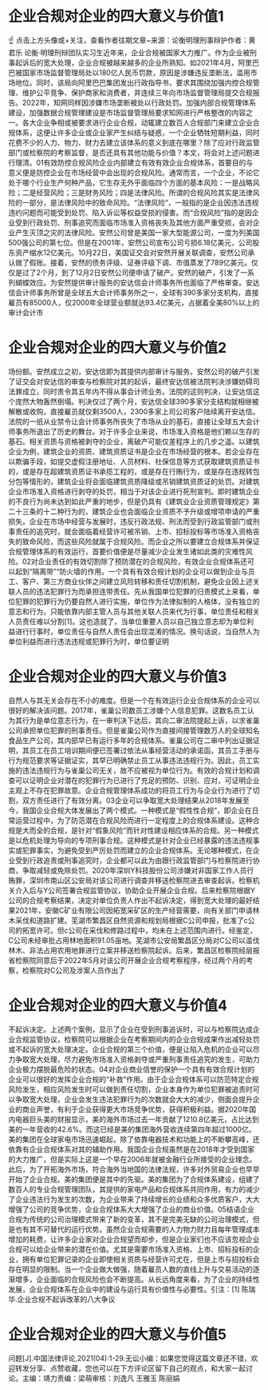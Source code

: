 # 企业合规对企业的四大意义与价值1

☝ 点击上方头像或+关注，查看作者往期文章~来源：论衡明理刑事辩护作者：黄君乐 论衡·明理刑辩团队实习生近年来，企业合规被国家大力推广。作为企业被刑事起诉后的宽大处理，企业合规被越来越多的企业所熟知。如2021年4月，阿里巴巴被国家市场监督管理局处以180亿人民币罚款，原因是涉嫌违反垄断法，滥用市场地位。同时，该局向阿里巴巴集团发出行政指导书，要求其围绕加强内控合规管理、维护公平竞争、保护商家和消费者，并连续三年向市场监督管理局提交合规报告。2022年，知网同样因涉嫌市场垄断被处以行政处罚。加强内部合规管理体系建设，加强数据合规管理建设是市场监督管理局要求知网进行严格整改的内容之一。各大企业争相或被要求进行企业合规，动辄建立数百人合规部门来建立企业合规体系，这便让许多企业或企业家产生纠结与疑惑，一个企业牺牲短期利益，同时花费不少的人力、物力、财力去建立该体系的意义到底在哪里？除了应对行政监管部门或检察院的考察监督，是否还具有其他功能与价值？本文，将会对上述问题进行理清。01有效防控合规风险企业内部建立有效有效企业合规体系，首要目的与意义便是防控企业在市场经营中会出现的合规风险。通常而言，一个企业，不论它处于哪个行业生产何种产品，它生存无外乎面临四个方面的基本风险：一是战略风险；二是经营风险；三是财务风险；四是法律风险。所谓的合规风险其实是法律风险的一部分，是法律风险中的致命风险。“法律风险”，一般指的是企业因违法违规违约问题而可能受到处罚、陷入诉讼等权益受损的侵害。而“合规风险”指的是因企业受到行政处罚、刑事追究而面临市场准入资格丧失及其他方面严重受损，会对企业产生灭顶之灾的法律风险。安然公司曾是美国一家大型能源公司，一度为列美国500强公司的第七位。但是在2001年，安然公司宣布公司亏损6.18亿美元，公司股东资产缩水12亿美元。10月22日，美国证交会对安然开展关联调查，安然公司承认做了假账。接着，安然的债务评级、证券评级下调、市值蒸发了789亿美元。仅仅是过了2个月，到了12月2日安然公司便申请了破产。安然的破产，引发了一系列蝴蝶效应。为安然提供审计服务的安达信会计师事务所也面临了严格审查。安达信会计师事务所曾是全球五大会计师事务所之一，全球有390多家分支机构，直接雇员有85000人，仅2000年全球营业额就达93.4亿美元，占据着全美80%以上的审计会计市

# 企业合规对企业的四大意义与价值2

场份额。安然成立之初，安达信即为其提供内部审计与服务。安然公司的破产引发了证交会对安达信的审查与检察院对其的起诉，最终安达信被法院判决涉嫌妨碍司法罪成立，同时责令其五年内不得从事会计师业务。法院的这则判决，让安达信这个庞然大物轰然倒塌。判决仅过了两个月，安达信全球390多家分支结构就相继被解散或收购，直接雇员就仅剩3500人，2300多家上司公司客户陆续离开安达信。法院的一纸从业禁令让会计师事务所丧失了市场从业的基石，直接让全球五大会计师事务所退出了历史的舞台。对于许多企业来说，市场准入资格是他们赖以生存的基石。相关资质与资格被剥夺的企业，离破产可能仅差程序上的几步之遥。以建筑企业为例，建筑企业的资质、建筑资质证书是企业在市场经营的根本。若企业存在以欺骗手段，如提交虚假注册地址、人员材料、社保信息等方式获取建筑资质证书的，或是存在超建筑资质证书承揽工程的，或是存在行贿行为，或是存在违规转包分包等情形的，建筑企业将会面临建筑资质降级或吊销建筑资质证的处罚。对建筑企业市场准入资格进行剥夺的处罚，相当于对该企业进行死刑宣判。即时建筑企业的不良行为尚未达到如此严重的地步，但是仍具有《建筑业企业资质管理规定》第二十三条的十二种行为的，建筑企业也会面临企业资质不予升级或增项申请的严重损失。企业在市场中经营与发展时，违反行政法规、刑法而受到行政监管部门或刑事责任的追究时，就会面临着经营许可被吊销、上市、招标投标等市场准入资格丧失的致命风险，而这些风险就属于合规风险。而企业之所以要建立合规体系并保证合规管理体系的有效运行，首要价值便是尽量减少企业发生诸如此类的灾难性风险。02对企业责任的有效切割除了预防潜在的合规风险，有效企业合规体系还可以起到“隔离带”“防火墙的作用。一个具有有效合规计划的企业可以做到企业与员工、客户、第三方商业伙伴之间建立风险转移和责任切割机制，避免企业因上述关联人员的违法犯罪行为而承担连带责任。先从我国单位犯罪的归责模式上来看，单位犯罪的犯罪行为仍要自然人进行实施，单位作为法律拟制的人格体，没有独立的意志和行为，只能依靠内部主管人员与其他关联人员来代为行事，单位责任和相关人员责任难以分割[1]。这也造就了，当单位重要人员以自己独立意志却为单位利益进行行事时，单位责任与自然人责任会出现混淆的情况。换句话说，当自然人为单位利益而进行违法违规或犯罪行为时，单位要证明

# 企业合规对企业的四大意义与价值3

自然人与其无关会存在不小的难度。但是一个在有效运行企业合规体系的企业可以很好的解决该问题。2017年，雀巢公司数员工涉嫌个人信息犯罪。这数名员工认为其行为是单位意志行为，在一审判决下达后，其向二审法院提起上诉，以求雀巢公司承担单位犯罪的刑事责任。但是雀巢公司作为直接间接管理数万人的全球知名食品生产公司，其内部早已有运行多年的合规体系。雀巢公司在二审中列出证据证明，其员工在员工培训期间便已签署过依法从事经营活动的承诺函，其员工手册与行为规范要求等证据证实，其早已明确禁止员工从事违法违规行为。因此，员工实施的违法违规行为与雀巢公司无关，故不应被视为单位行为。有效的合规计划和调查可以证明企业对潜在的犯罪行为已进行了充足的预防、识别、应对，可证明企业主观上不存在犯罪故意。企业合规管理体系成功的将员工行为与企业行为进行了切割，双方责任进行了有效分离。03企业可以争取宽大处理结果从2018年发展至今，我国企业合规大体发展出了两个模式。一种模式是“假性性合规”，即企业在日常运营过程中，为了防范潜在合规风险而进行一定程度上的合规体系建设。这种合规是大而全的合规，是针对“假象风险”而针对性建设相应体系的合规。另一种模式是以危机处理为导向的专项刑事合规。这种模式是针对企业已经暴露的违法违规事实或犯罪事实，为避免受到严厉处罚而建立的企业合规体系。无论哪种模式，在企业受到行政追责或刑事追究时，企业都可以此为由跟行政监管部门与检察院进行协商，争取减轻或免除处罚。2020年深圳Y科技股份公司涉嫌对非国家工作人员行贿罪，深圳市南山区公安局对该公司进行调查并移送检察院进去审查起诉。检察机关介入后与Y公司签署合规监管协议，协助企业开展企业合规。后来检察院根据Y公司的合规考察结果，决定对单位负责人作出不起诉决定，得到宽大处理的最好结果2021年，安徽C矿业有限公司因拓宽采矿区的生产经营需要，向有关部门申请林木采伐和道路扩建。芜湖市繁昌区自然资源和规划局根据C公司申报，批准了c公司的拓宽许可。但c公司在采伐和修路过程中，均未在上述范围内进行。经鉴定，C公司未经审批占用林地面积91.05亩地。芜湖市公安局繁昌区分局对C公司以滥伐林木、非法占用农用地罪进行立案并移送检察院起诉。后来，繁昌区检察院经层报省检察院同意后于2022年5月对该公司开展企业合规考察程序，经过两个月的考察，检察院对C公司及涉案人员作出了

# 企业合规对企业的四大意义与价值4

不起诉决定。上述两个案例，显示了企业在受到刑事追诉时，可以与检察院达成企业合规监管协议，检察院可以根据企业在考察期间内的企业合规成果作出减轻处罚或不起诉的宽大处理决定。企业合规的第三个价值，便是让陷入危机的企业可以尽力争取宽大处理，尽力避免市场准入资格剥夺或严重刑事责任追究的发生，可助力企业极力摆脱最危险的状态。04对企业商业信誉的保护一个具有有效合规计划的企业可以很好的发挥企业合规的“补救”作用。由于企业合规体系可以防范特定合规风险发生，相应风险发生时可以做到责任切割，企业本身作为单位犯罪被追责时可以争取宽大处理，企业会发生违法犯罪行为的次数就会大大的减少，侧面会提升企业的商业声誉，有利于企业获得更大市场竞争优势，获得积极利益。据2020年国内电器巨头美的财报显示，美的海外市场过去一年贡献了1210.8亿美元，占比达到美的一年营收的42.6%。而这已经是美的集团海外营收连续第四年超过1000亿。美的集团在全球家电市场迅速崛起，除了依靠电器技术和功能上的不断攀高峰，还依靠有企业合规体系对其的辅助作用。我国企业合规虽然是在2018年才受到国家的大力推广，但是实际上这是一个早在2006年就被金融行业所接受的企业理念。此后，为了开拓海外市场，符合海外当地国的法律法规，许多对外贸易企业也早早开始了企业合规。美的集团便是其中的先驱。美的集团为了合规体系建设，组建了数百人的专业合规管理团队，其提供的家电产品和合规体系共同作用，有力的减少了企业违法行为发生的次数，为企业带来了持续增长的业绩和众多优质客户，大大增强了公司的竞争优势，企业合规体系大大增强了企业的商业价值。05结语企业合规为传统的公司治理模式带来了新的变革，其不是完美无缺的公司治理模式，但是也有其不可替代的运行优势。虽然企业合规需要的人力物力财力且每年管理成本增加的耗费，让许多企业家对企业合规望而却步，但是企业家们也不应该忽视企业合规可以给企业带来的潜在价值。尤其是需要市场准入资格、上市、招标投标的企业，拥有单位犯罪记录的企业即使相关资质与经营许可尤在，但是上市与招投标会存在明显的限制。当一个企业做大做强，随着雇员人数的直线上升与交易活动的逐渐增多，企业面临的合规风险也会不断提高。从长远角度来看，为了企业的持续性发展，企业合规体系在企业中的建设与运行具有价值性与必要性。引注：[1] 陈瑞华.企业合规不起诉改革的八大争议

# 企业合规对企业的四大意义与价值5

问题[J].中国法律评论,2021(04):1-29.无讼小编：如果您觉得这篇文章还不错，欢迎转发分享、点赞收藏，您也可以在下方评论区留下自己的观点，和大家一起讨论。主编：靖力责编：梁萌审核：刘逸凡 王雅玉 陈丽娟

